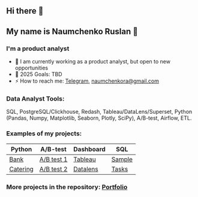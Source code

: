 ## Hi there 👋

## My name is Naumchenko Ruslan 🙋

### I'm a product analyst

- 🔭 I am currently working as a product analyst, but open to new opportunities
- 🥅 2025 Goals: TBD
- ⚡ How to reach me: [Telegram](https://t.me/naumchenkora), naumchenkora@gmail.com

### Data Analyst Tools:  
SQL, PostgreSQL/Clickhouse, Redash, Tableau/DataLens/Superset, Python (Pandas, Numpy, Matplotlib, Seaborn, Plotly, SciPy), A/B-test, Airflow, ETL.
  

  
### Examples of my projects:  

| Python | A/B-test | Dashboard | SQL |
|----------|----------|----------|----------|
| [Bank](https://github.com/NaumchenkoRA/Portfolio/blob/main/13.%20Анализ%20клиентов%20регионального%20банка/13-2%20Анализ%20клиентов%20регионального%20банка.ipynb)    | [A/B test 1](https://github.com/NaumchenkoRA/Portfolio/blob/main/14.%20Оценка%20корректности%20и%20результатов%20AB%20теста/13-4%20Проект%20по%20АB-тестированию.ipynb)  | [Tableau](https://public.tableau.com/app/profile/ruslan.naumchenko/viz/Projecttableau_16977355941570/Dashboard2?publish=yes)   | [Sample](https://github.com/NaumchenkoRA/Portfolio/blob/main/15.%20Анализ%20базы%20данных%20сервиса%20для%20чтения%20книг%20по%20подписке/13-5%20SQL.ipynb)  |
| [Catering](https://github.com/NaumchenkoRA/Portfolio/blob/main/11.%20Исследования%20рынка%20общепита%20в%20Москве%20для%20принятия%20решения%20об%20открытии%20нового%20заведения/11%20Исследование%20рынка%20заведений%20общественного%20питания%20Москвы.ipynb)   | [A/B test 2](https://github.com/NaumchenkoRA/Portfolio/blob/main/09.%20Проверка%20гипотез%20по%20увеличению%20выручки%20в%20интернет-магазине%20—%20оценить%20результаты%20AB%20теста/09%20Проверка%20гипотез%20для%20увеличения%20выручки%20крупного%20интернет-магазина.ipynb)      | [Datalens](https://datalens.yandex/0ajgy6vgry2wo?tab=kX&state=613392b687)         | [Tasks](https://github.com/NaumchenkoRA/Portfolio/blob/main/08.%20Анализ%20сервиса%20вопросов%20и%20ответов%20по%20программированию/sql_advanced.sql)  |

### More projects in the repository: [Portfolio](https://github.com/NaumchenkoRA/Portfolio)

